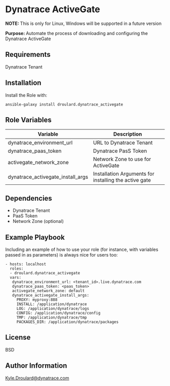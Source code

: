 Dynatrace ActiveGate
=========
<strong>NOTE: </strong> This is only for Linux, Windows will be supported in a future version

<strong>Purpose: </strong> Automate the process of downloading and configuring the Dynatrace ActiveGate

Requirements
------------
Dynatrace Tenant

Installation
------------
Install the Role with: 
```
ansible-galaxy install droulard.dynatrace_activegate
```

Role Variables
--------------
| Variable      | Description |
| ----------- | ----------- |
| dynatrace_environment_url      | URL to Dynatrace Tenant       |
| dynatrace_paas_token   | Dynatrace PasS Token        |
| activegate_network_zone   | Network Zone to use for ActiveGate        |
| dynatrace_activegate_install_args   | Installation Arguments for installing the active gate    |


Dependencies
------------
+ Dynatrace Tenant
+ PaaS Token 
+ Network Zone (optional)


Example Playbook
----------------

Including an example of how to use your role (for instance, with variables passed in as parameters) is always nice for users too:

    - hosts: localhost
      roles:
      - droulard.dynatrace_activegate
      vars: 
       dynatrace_environment_url: <tenant_id>.live.dynatrace.com
       dynatrace_paas_token: <paas_token>
       activegate_network_zone: default
       dynatrace_activegate_install_args:
         PROXY: myproxy:888
         INSTALL: /application/dynatrace
         LOG: /application/dynatrace/logs
         CONFIG: /application/dynatrace/config
         TMP: /application/dynatrace/tmp
         PACKAGES_DIR: /application/dynatrace/packages


License
-------

BSD

Author Information
------------------

Kyle.Droulard@dynatrace.com
